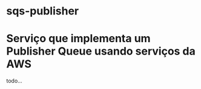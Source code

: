 # sqs-publisher
<h1> Serviço que implementa um Publisher Queue usando serviços da AWS </h1>

todo...
